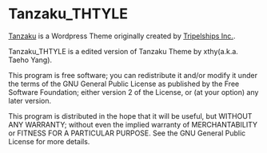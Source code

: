 # Tanzaku_THTYLE  

[Tanzaku](http://wordpress.org/themes/tanzaku) is a Wordpress Theme originally created by [Tripelships Inc.](http://www.tripleships.com/).  

Tanzaku_THTYLE is a edited version of Tanzaku Theme by xthy(a.k.a. Taeho Yang).  

This program is free software; you can redistribute it and/or
modify it under the terms of the GNU General Public License
as published by the Free Software Foundation; either version 2
of the License, or (at your option) any later version.  

This program is distributed in the hope that it will be useful,
but WITHOUT ANY WARRANTY; without even the implied warranty of
MERCHANTABILITY or FITNESS FOR A PARTICULAR PURPOSE.  See the
GNU General Public License for more details.  